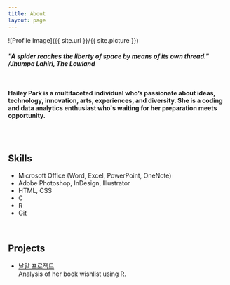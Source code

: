 ```yaml
---
title: About
layout: page
---
```

![Profile Image]({{ site.url }}/{{ site.picture }})

<h4><I>
     "A spider reaches the liberty of space by means of its own thread." /Jhumpa Lahiri, The Lowland
</I></h4>
<br>

**Hailey Park is a multifaceted individual who’s passionate about ideas, technology, innovation, arts, experiences, and diversity. She is a coding and data analytics enthusiast who's waiting for her preparation meets opportunity.**

<br>



<br>
<h2>Skills</h2>

<ul class="skill-list">
	<li>Microsoft Office (Word, Excel, PowerPoint, OneNote)</li>
	<li>Adobe Photoshop, InDesign, Illustrator</li>
	<li>HTML, CSS</li>
	<li>C</li>
	<li>R</li>
	<li>Git</li>
</ul>

<br>


<h2>Projects</h2>


<ul>
	<li><a href="https://hailey99.github.io/word0/">낱말 프로젝트</a></li> Analysis of her book wishlist using R.
</ul>
